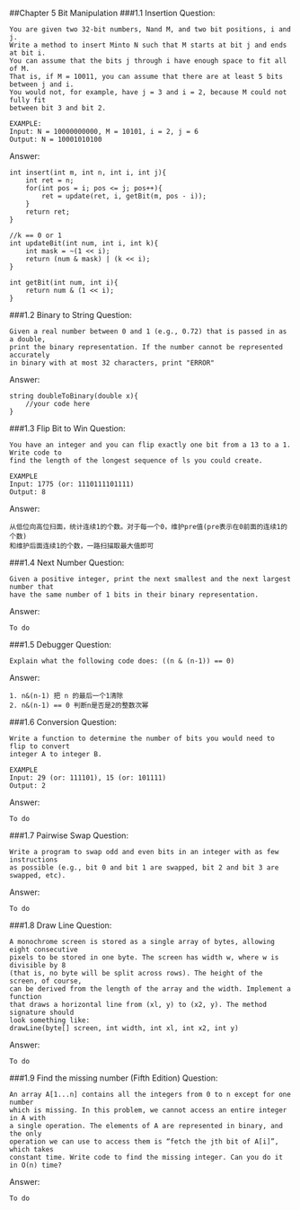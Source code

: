 ##Chapter 5 Bit Manipulation
###1.1 Insertion
Question:

	You are given two 32-bit numbers, Nand M, and two bit positions, i and j. 
	Write a method to insert Minto N such that M starts at bit j and ends at bit i. 
	You can assume that the bits j through i have enough space to fit all of M. 
	That is, if M = 10011, you can assume that there are at least 5 bits between j and i.
	You would not, for example, have j = 3 and i = 2, because M could not fully fit 
	between bit 3 and bit 2.

	EXAMPLE:
	Input: N = 10000000000, M = 10101, i = 2, j = 6
	Output: N = 10001010100
Answer:

	int insert(int m, int n, int i, int j){
		int ret = n;
		for(int pos = i; pos <= j; pos++){
			ret = update(ret, i, getBit(m, pos - i));
		}
		return ret;
	}

	//k == 0 or 1
	int updateBit(int num, int i, int k){
		int mask = ~(1 << i);
		return (num & mask) | (k << i);
	}

	int getBit(int num, int i){
		return num & (1 << i);
	}
###1.2 Binary to String
Question:

	Given a real number between 0 and 1 (e.g., 0.72) that is passed in as a double, 
	print the binary representation. If the number cannot be represented accurately 
	in binary with at most 32 characters, print "ERROR"
Answer:

	string doubleToBinary(double x){
		//your code here
	}
###1.3 Flip Bit to Win
Question:

	You have an integer and you can flip exactly one bit from a 13 to a 1. Write code to
	find the length of the longest sequence of ls you could create. 

	EXAMPLE
	Input: 1775 (or: 1110111101111)
	Output: 8
Answer:

	从低位向高位扫面，统计连续1的个数。对于每一个0，维护pre值(pre表示在0前面的连续1的个数)
	和维护后面连续1的个数，一路扫描取最大值即可
###1.4 Next Number
Question:

	Given a positive integer, print the next smallest and the next largest number that
	have the same number of 1 bits in their binary representation.
Answer:

	To do
###1.5 Debugger
Question:

	Explain what the following code does: ((n & (n-1)) == 0)
Answer:

	1. n&(n-1) 把 n 的最后一个1清除
	2. n&(n-1) == 0 判断n是否是2的整数次幂
###1.6 Conversion
Question:

	Write a function to determine the number of bits you would need to flip to convert
	integer A to integer B.

	EXAMPLE
	Input: 29 (or: 111101), 15 (or: 101111)
	Output: 2
Answer:

	To do
###1.7 Pairwise Swap
Question:

	Write a program to swap odd and even bits in an integer with as few instructions 
	as possible (e.g., bit 0 and bit 1 are swapped, bit 2 and bit 3 are swapped, etc).
Answer:

	To do
###1.8 Draw Line
Question:

	A monochrome screen is stored as a single array of bytes, allowing eight consecutive
	pixels to be stored in one byte. The screen has width w, where w is divisible by 8
	(that is, no byte will be split across rows). The height of the screen, of course, 
	can be derived from the length of the array and the width. Implement a function
	that draws a horizontal line from (xl, y) to (x2, y). The method signature should 
	look something like:
	drawLine(byte[] screen, int width, int xl, int x2, int y)
Answer:

	To do
###1.9 Find the missing number (Fifth Edition)
Question:

	An array A[1...n] contains all the integers from 0 to n except for one number 
	which is missing. In this problem, we cannot access an entire integer in A with
	a single operation. The elements of A are represented in binary, and the only 
	operation we can use to access them is “fetch the jth bit of A[i]”, which takes
	constant time. Write code to find the missing integer. Can you do it in O(n) time?
Answer:

	To do